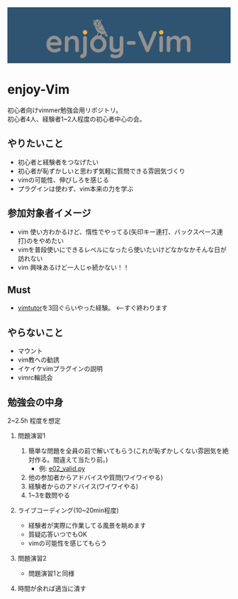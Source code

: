 <img src='design/enjoy-vim.png' width='2000'>

# enjoy-Vim
初心者向けvimmer勉強会用リポジトリ。  
初心者4人、経験者1~2人程度の初心者中心の会。  

## やりたいこと
- 初心者と経験者をつなげたい
- 初心者が恥ずかしいと思わず気軽に質問できる雰囲気づくり
- vimの可能性、伸びしろを感じる
- プラグインは使わず、vim本来の力を学ぶ

## 参加対象者イメージ
- vim 使い方わかるけど、惰性でやってる(矢印キー連打、バックスペース連打)のをやめたい
- vimを普段使いにできるレベルになったら使いたいけどなかなかそんな日が訪れない
- vim 興味あるけど一人じゃ続かない！！

## Must
- [vimtutor](https://www.superusers.jp/su-camp-door/003.html)を3回ぐらいやった経験。 <--すぐ終わります

## やらないこと
- マウント
- vim教への勧誘
- イケイケvimプラグインの説明  
- vimrc輪読会


## 勉強会の中身
2~2.5h 程度を想定

1. 問題演習1
    1. 簡単な問題を全員の前で解いてもらう(これが恥ずかしくない雰囲気を絶対作る。間違えて当たり前。)
		  - 例: [e02_valid.py](https://github.com/fkubota/enjoy-vim/blob/main/enjoy/000_20200217/e02_valid.py)
    1. 他の参加者からアドバイスや質問(ワイワイやる)
    1. 経験者からのアドバイス(ワイワイやる)
	  1. 1~3を数問やる

2. ライブコーディング(10~20min程度)
	  - 経験者が実際に作業してる風景を眺めます
    - 質疑応答いつでもOK
    - vimの可能性を感じてもらう
3. 問題演習2
	- 問題演習1と同様
4. 時間が余れば適当に潰す

